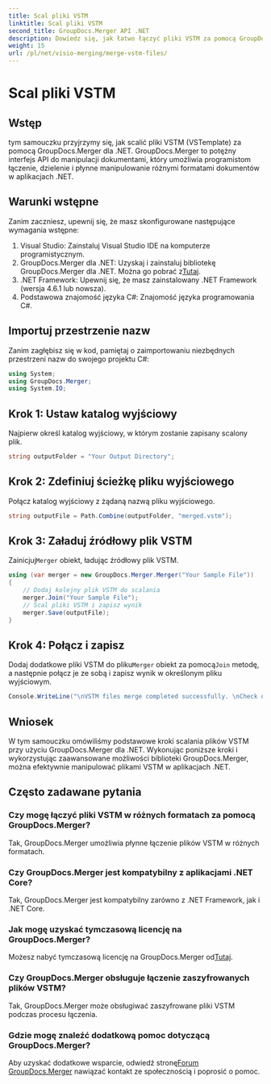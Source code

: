 ```yaml
---
title: Scal pliki VSTM
linktitle: Scal pliki VSTM
second_title: GroupDocs.Merger API .NET
description: Dowiedz się, jak łatwo łączyć pliki VSTM za pomocą GroupDocs.Merger dla .NET. Postępuj zgodnie z naszym samouczkiem krok po kroku i poznaj możliwości manipulowania dokumentami.
weight: 15
url: /pl/net/visio-merging/merge-vstm-files/
---
```


# Scal pliki VSTM

## Wstęp
tym samouczku przyjrzymy się, jak scalić pliki VSTM (VSTemplate) za pomocą GroupDocs.Merger dla .NET. GroupDocs.Merger to potężny interfejs API do manipulacji dokumentami, który umożliwia programistom łączenie, dzielenie i płynne manipulowanie różnymi formatami dokumentów w aplikacjach .NET.
## Warunki wstępne
Zanim zaczniesz, upewnij się, że masz skonfigurowane następujące wymagania wstępne:
1. Visual Studio: Zainstaluj Visual Studio IDE na komputerze programistycznym.
2.  GroupDocs.Merger dla .NET: Uzyskaj i zainstaluj bibliotekę GroupDocs.Merger dla .NET. Można go pobrać z[Tutaj](https://releases.groupdocs.com/merger/net/).
3. .NET Framework: Upewnij się, że masz zainstalowany .NET Framework (wersja 4.6.1 lub nowsza).
4. Podstawowa znajomość języka C#: Znajomość języka programowania C#.

## Importuj przestrzenie nazw
Zanim zagłębisz się w kod, pamiętaj o zaimportowaniu niezbędnych przestrzeni nazw do swojego projektu C#:
```csharp
using System; 
using GroupDocs.Merger;
using System.IO;
```
## Krok 1: Ustaw katalog wyjściowy
Najpierw określ katalog wyjściowy, w którym zostanie zapisany scalony plik.
```csharp
string outputFolder = "Your Output Directory";
```
## Krok 2: Zdefiniuj ścieżkę pliku wyjściowego
Połącz katalog wyjściowy z żądaną nazwą pliku wyjściowego.
```csharp
string outputFile = Path.Combine(outputFolder, "merged.vstm");
```
## Krok 3: Załaduj źródłowy plik VSTM
 Zainicjuj`Merger` obiekt, ładując źródłowy plik VSTM.
```csharp
using (var merger = new GroupDocs.Merger.Merger("Your Sample File"))
{
    // Dodaj kolejny plik VSTM do scalania
    merger.Join("Your Sample File");
    // Scal pliki VSTM i zapisz wynik
    merger.Save(outputFile);
}
```
## Krok 4: Połącz i zapisz
Dodaj dodatkowe pliki VSTM do pliku`Merger` obiekt za pomocą`Join` metodę, a następnie połącz je ze sobą i zapisz wynik w określonym pliku wyjściowym.
```csharp
Console.WriteLine("\nVSTM files merge completed successfully. \nCheck output in {0}", outputFolder);
```

## Wniosek
W tym samouczku omówiliśmy podstawowe kroki scalania plików VSTM przy użyciu GroupDocs.Merger dla .NET. Wykonując poniższe kroki i wykorzystując zaawansowane możliwości biblioteki GroupDocs.Merger, można efektywnie manipulować plikami VSTM w aplikacjach .NET.

## Często zadawane pytania
### Czy mogę łączyć pliki VSTM w różnych formatach za pomocą GroupDocs.Merger?
Tak, GroupDocs.Merger umożliwia płynne łączenie plików VSTM w różnych formatach.
### Czy GroupDocs.Merger jest kompatybilny z aplikacjami .NET Core?
Tak, GroupDocs.Merger jest kompatybilny zarówno z .NET Framework, jak i .NET Core.
### Jak mogę uzyskać tymczasową licencję na GroupDocs.Merger?
 Możesz nabyć tymczasową licencję na GroupDocs.Merger od[Tutaj](https://purchase.groupdocs.com/temporary-license/).
### Czy GroupDocs.Merger obsługuje łączenie zaszyfrowanych plików VSTM?
Tak, GroupDocs.Merger może obsługiwać zaszyfrowane pliki VSTM podczas procesu łączenia.
### Gdzie mogę znaleźć dodatkową pomoc dotyczącą GroupDocs.Merger?
 Aby uzyskać dodatkowe wsparcie, odwiedź stronę[Forum GroupDocs.Merger](https://forum.groupdocs.com/c/merger/32) nawiązać kontakt ze społecznością i poprosić o pomoc.